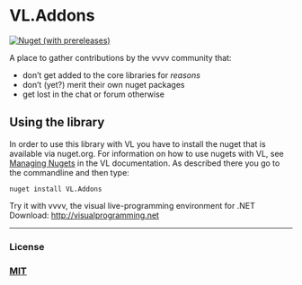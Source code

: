 # VL.Addons
[![Nuget (with prereleases)](https://img.shields.io/nuget/vpre/VL.Addons?style=flat-square)](https://www.nuget.org/packages/VL.Addons)

A place to gather contributions by the vvvv community that:

- don’t get added to the core libraries for _reasons_
- don’t (yet?) merit their own nuget packages
- get lost in the chat or forum otherwise


## Using the library
In order to use this library with VL you have to install the nuget that is available via nuget.org. For information on how to use nugets with VL, see [Managing Nugets](https://thegraybook.vvvv.org/reference/hde/managing-nugets.html) in the VL documentation. As described there you go to the commandline and then type:

    nuget install VL.Addons


Try it with vvvv, the visual live-programming environment for .NET  
Download: http://visualprogramming.net

---
### License

### [MIT](https://github.com/bj-rn/VL.Addons/blob/master/LICENSE)
